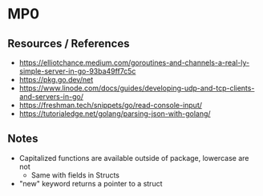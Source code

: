 # MP0 

## Resources / References
- https://elliotchance.medium.com/goroutines-and-channels-a-real-ly-simple-server-in-go-93ba49ff7c5c
- https://pkg.go.dev/net
- https://www.linode.com/docs/guides/developing-udp-and-tcp-clients-and-servers-in-go/
- https://freshman.tech/snippets/go/read-console-input/
- https://tutorialedge.net/golang/parsing-json-with-golang/

## Notes

- Capitalized functions are available outside of package, lowercase are not
    - Same with fields in Structs
- "new" keyword returns a pointer to a struct